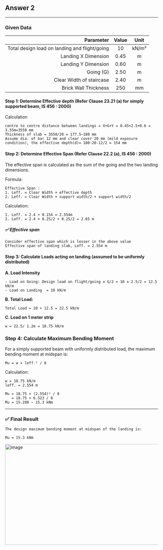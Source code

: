 ## Answer 2

---

### Given Data

| Parameter                                | Value  | Unit    |
|-----------------------------------------:|:------:|:-------:|
| Total design load on landing and flight/going | 10     | kN/m²  |
| Landing X Dimension                      | 0.45   | m       |
| Landing Y Dimension                      | 0.60   | m       |
| Going (G)                                | 2.50   | m       |
| Clear Width of staircase                             | 2.40   | m       |
| Brick Wall Thickness                     | 250    | mm      |

#### Step 1: Determine Effective depth (Refer Clause 23.21 (a) for simply supported beam, IS 456 : 2000)
Calculation
```
centre to centre distance between landings = X+G+Y = 0.45+2.5+0.6 = 3.55m=3550 mm
Thickness of slab = 3550/20 = 177.5~180 mm
Assume dia. of bar 12 mm and clear cover 20 mm (mild exposure condition), the effective depth(d)= 180-20-12/2 = 154 mm
```
#### Step 2: Determine Effective Span (Refer Clause 22.2 (a), IS 456 : 2000)
The effective span is calculated as the sum of the going and the two landing dimensions.

Formula:
```
Effective Span :
1. Leff. = Clear Width + effective depth
2. Leff. = Clear Width + support width/2 + support width/2
```
Calculation:
```
1. Leff. = 2.4 + 0.154 = 2.554m
2. Leff. = 2.4 + 0.25/2 + 0.25/2 = 2.65 m
```
##### ✅ Effective span
```
Consider effective span which is lesser in the above value
Effective span of landing slab, Leff. = 2.554 m
```
#### Step 3: Calculate Loads acting on landing (assumed to be uniformly distributed)

**A. Load Intensity**
```
- Load on Going: Design load on flight/going x G/2 = 10 x 2.5/2 = 12.5 kN/m
- Load on Landing  = 10 kN/m
```

**B. Total Load:**
```
Total Load = 10 + 12.5 = 22.5 kN/m
```

**C. Load on  1 meter strip**
```
w = 22.5/ 1.2m = 18.75 kN/m
```
### Step 4: Calculate Maximum Bending Moment
For a simply supported beam with uniformly distributed load, the maximum bending moment at midspan is:
```
Mu = w × leff.² / 8
```

Calculation:
```
w = 18.75 kN/m
leff. = 2.554 m
```
```
Mu = 18.75 × (2.554)² / 8
   = 18.75 × 6.523 / 8
Mu = 15.288 ~ 15.3 kNm
```
---

### ✅ Final Result
```
The design maximum bending moment at midspan of the landing is: 

Mu = 15.3 kNm
```
<img width="733" height="331" alt="image" src="https://github.com/user-attachments/assets/f2f38b0b-56c3-4e2a-843e-69a7d3429b9a" />
